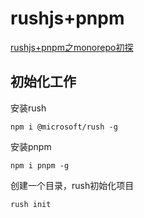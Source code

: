# rushjs+pnpm

[rushjs+pnpm之monorepo初探](https://juejin.cn/post/6958360065577320485)

## 初始化工作

安装rush

```shell
npm i @microsoft/rush -g
```

安装pnpm

```shell
npm i pnpm -g
```

创建一个目录，rush初始化项目

```shell
rush init
```